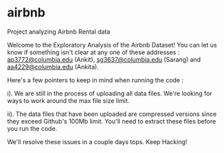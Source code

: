 # airbnb
Project analyzing Airbnb Rental data

Welcome to the Exploratory Analysis of the Airbnb Dataset! You can let us know if something isn't clear at any one of these addresses : ap3772@columbia.edu (Ankit), sg3637@columbia.edu (Sarang) and aa4229@columbia.edu (Ankita). 

Here's a few pointers to keep in mind when running the code :

i). We are still in the process of uploading all data files. We're looking for ways to work around the max file size limit. 

ii). The data files that have been uploaded are compressed versions since they exceed Github's 100Mb limit. You'll need to extract these files before you run the code.

We'll resolve these issues in a couple days tops. Keep Hacking!

